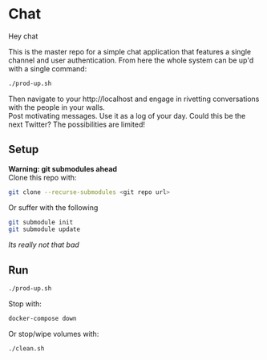 # Chat
Hey chat  

This is the master repo for a simple chat application that features a single channel and user authentication.  From here the whole system can be up'd with a single command:
```sh
./prod-up.sh
```
Then navigate to your http://localhost and engage in rivetting conversations with the people in your walls.  
Post motivating messages.  Use it as a log of your day.  Could this be the next Twitter?    The possibilities are limited!


## Setup
**Warning: git submodules ahead**  
Clone this repo with:
```sh
git clone --recurse-submodules <git repo url>
```
Or suffer with the following
```sh
git submodule init
git submodule update
```
_Its really not that bad_

## Run
```sh
./prod-up.sh
```
Stop with:
```sh
docker-compose down
```
Or stop/wipe volumes with:
```sh
./clean.sh
```

